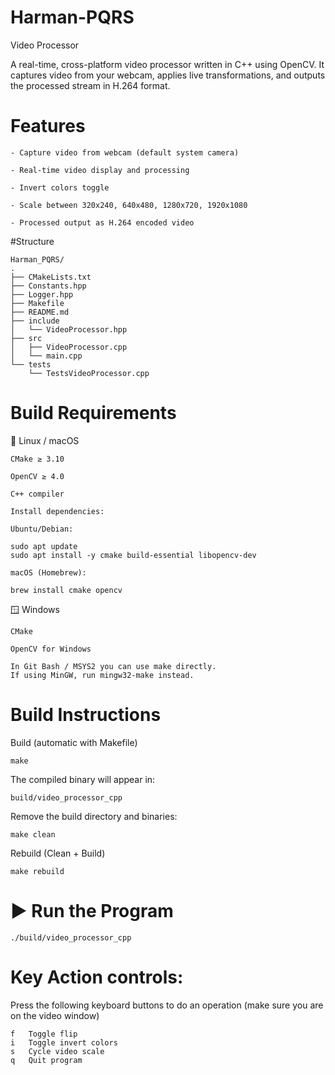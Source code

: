 # Harman-PQRS

Video Processor

A real-time, cross-platform video processor written in C++ using OpenCV.
It captures video from your webcam, applies live transformations, and outputs the processed stream in H.264 format.

# Features
```
- Capture video from webcam (default system camera)

- Real-time video display and processing

- Invert colors toggle

- Scale between 320x240, 640x480, 1280x720, 1920x1080

- Processed output as H.264 encoded video
```

#Structure
```
Harman_PQRS/
.
├── CMakeLists.txt
├── Constants.hpp
├── Logger.hpp
├── Makefile
├── README.md
├── include
│   └── VideoProcessor.hpp
├── src
│   ├── VideoProcessor.cpp
│   └── main.cpp
└── tests
    └── TestsVideoProcessor.cpp
```

# Build Requirements
🐧 Linux / macOS
```
CMake ≥ 3.10

OpenCV ≥ 4.0

C++ compiler

Install dependencies:

Ubuntu/Debian:

sudo apt update
sudo apt install -y cmake build-essential libopencv-dev

macOS (Homebrew):

brew install cmake opencv

```

🪟 Windows
```
CMake

OpenCV for Windows

In Git Bash / MSYS2 you can use make directly.
If using MinGW, run mingw32-make instead.
```

# Build Instructions

Build (automatic with Makefile)

`make`

The compiled binary will appear in:

`build/video_processor_cpp`

Remove the build directory and binaries:

`make clean`

Rebuild (Clean + Build)

`make rebuild`

# ▶️ Run the Program

`./build/video_processor_cpp`


# Key Action controls:

Press the following keyboard buttons to do an operation (make sure you are on the video window)
```
f	Toggle flip
i	Toggle invert colors
s	Cycle video scale
q	Quit program
```
